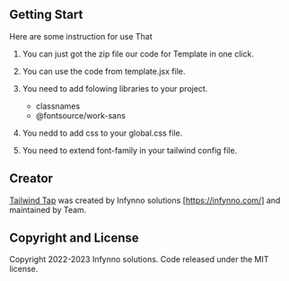 ## Getting Start

Here are some instruction for use That

1. You can just got the zip file our code for Template in one click.

2. You can use the code from template.jsx file.

3. You need to add folowing libraries to your project.

   - classnames
   - @fontsource/work-sans

4. You nedd to add css to your global.css file.

5. You need to extend font-family in your tailwind config file.

## Creator

[Tailwind Tap](https://www.tailwindtap.com/) was created by Infynno solutions [https://infynno.com/] and maintained by Team.

## Copyright and License

Copyright 2022-2023 Infynno solutions. Code released under the MIT license.

